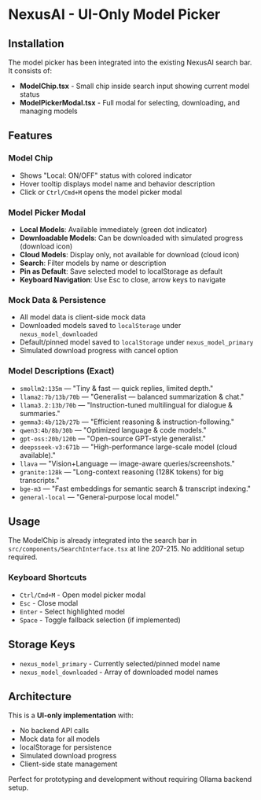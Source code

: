 # NexusAI - UI-Only Model Picker

## Installation

The model picker has been integrated into the existing NexusAI search bar. It consists of:

- **ModelChip.tsx** - Small chip inside search input showing current model status
- **ModelPickerModal.tsx** - Full modal for selecting, downloading, and managing models

## Features

### Model Chip
- Shows "Local: ON/OFF" status with colored indicator
- Hover tooltip displays model name and behavior description
- Click or `Ctrl/Cmd+M` opens the model picker modal

### Model Picker Modal
- **Local Models**: Available immediately (green dot indicator)
- **Downloadable Models**: Can be downloaded with simulated progress (download icon)
- **Cloud Models**: Display only, not available for download (cloud icon)
- **Search**: Filter models by name or description
- **Pin as Default**: Save selected model to localStorage as default
- **Keyboard Navigation**: Use Esc to close, arrow keys to navigate

### Mock Data & Persistence
- All model data is client-side mock data
- Downloaded models saved to `localStorage` under `nexus_model_downloaded`
- Default/pinned model saved to `localStorage` under `nexus_model_primary`
- Simulated download progress with cancel option

### Model Descriptions (Exact)

- `smollm2:135m` — "Tiny & fast — quick replies, limited depth."
- `llama2:7b/13b/70b` — "Generalist — balanced summarization & chat."
- `llama3.2:13b/70b` — "Instruction-tuned multilingual for dialogue & summaries."
- `gemma3:4b/12b/27b` — "Efficient reasoning & instruction-following."
- `qwen3:4b/8b/30b` — "Optimized language & code models."
- `gpt-oss:20b/120b` — "Open-source GPT-style generalist."
- `deepsseek-v3:671b` — "High-performance large-scale model (cloud available)."
- `llava` — "Vision+Language — image-aware queries/screenshots."
- `granite:128k` — "Long-context reasoning (128K tokens) for big transcripts."
- `bge-m3` — "Fast embeddings for semantic search & transcript indexing."
- `general-local` — "General-purpose local model."

## Usage

The ModelChip is already integrated into the search bar in `src/components/SearchInterface.tsx` at line 207-215. No additional setup required.

### Keyboard Shortcuts
- `Ctrl/Cmd+M` - Open model picker modal
- `Esc` - Close modal
- `Enter` - Select highlighted model
- `Space` - Toggle fallback selection (if implemented)

## Storage Keys

- `nexus_model_primary` - Currently selected/pinned model name
- `nexus_model_downloaded` - Array of downloaded model names

## Architecture

This is a **UI-only implementation** with:
- No backend API calls
- Mock data for all models
- localStorage for persistence
- Simulated download progress
- Client-side state management

Perfect for prototyping and development without requiring Ollama backend setup.
